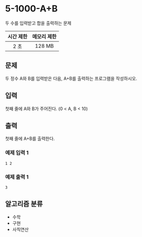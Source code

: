 # 5-1000-A+B
두 수를 입력받고 합을 출력하는 문제

|시간 제한|메모리 제한|
|:--:|:--:|
|2 초|128 MB|

## 문제
두 정수 A와 B를 입력받은 다음, A+B를 출력하는 프로그램을 작성하시오.

## 입력
첫째 줄에 A와 B가 주어진다. (0 < A, B < 10)

## 출력
첫째 줄에 A+B를 출력한다.

### 예제 입력 1
```
1 2
```

### 예제 출력 1
```
3
```

## 알고리즘 분류
- 수학
- 구현
- 사칙연산

